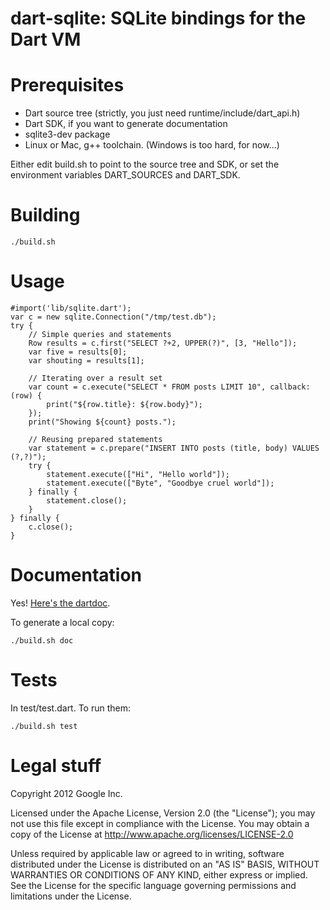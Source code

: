 dart-sqlite: SQLite bindings for the Dart VM
============================================

# Prerequisites
  * Dart source tree (strictly, you just need runtime/include/dart_api.h)
  * Dart SDK, if you want to generate documentation
  * sqlite3-dev package
  * Linux or Mac, g++ toolchain. (Windows is too hard, for now...)

Either edit build.sh to point to the source tree and SDK, or set the
environment variables DART_SOURCES and DART_SDK.

# Building
    ./build.sh

# Usage
    #import('lib/sqlite.dart');
    var c = new sqlite.Connection("/tmp/test.db");
    try {
        // Simple queries and statements
        Row results = c.first("SELECT ?+2, UPPER(?)", [3, "Hello"]);
        var five = results[0];
        var shouting = results[1];

        // Iterating over a result set
        var count = c.execute("SELECT * FROM posts LIMIT 10", callback: (row) {
            print("${row.title}: ${row.body}");
        });
        print("Showing ${count} posts.");

        // Reusing prepared statements
        var statement = c.prepare("INSERT INTO posts (title, body) VALUES (?,?)");
        try {
            statement.execute(["Hi", "Hello world"]);
            statement.execute(["Byte", "Goodbye cruel world"]);
        } finally {
            statement.close();
        }
    } finally {
        c.close();
    }

# Documentation
Yes! [Here's the dartdoc](http://sam-mccall.github.com/dart-sqlite/).

To generate a local copy:

    ./build.sh doc

# Tests
In test/test.dart. To run them:

    ./build.sh test

# Legal stuff
Copyright 2012 Google Inc.

Licensed under the Apache License, Version 2.0 (the "License");
you may not use this file except in compliance with the License.
You may obtain a copy of the License at http://www.apache.org/licenses/LICENSE-2.0

Unless required by applicable law or agreed to in writing, software
distributed under the License is distributed on an "AS IS" BASIS,
WITHOUT WARRANTIES OR CONDITIONS OF ANY KIND, either express or implied.
See the License for the specific language governing permissions and
limitations under the License.
